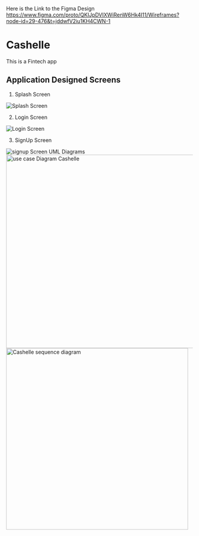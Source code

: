 Here is the Link to the Figma Design
https://www.figma.com/proto/QKIJpDVIXWiRenW6Hk4I11/Wireframes?node-id=29-476&t=jddwfV2iu1KH4CWN-1
# Cashelle 
This is a Fintech app

## Application Designed Screens

1. Splash Screen
   
![Splash Screen](https://github.com/user-attachments/assets/e172d963-f6ef-4855-b6f4-fb5e2b9940d8)

2. Login Screen

![Login Screen](https://github.com/user-attachments/assets/9e8fe74d-2a46-4161-be3c-3b9e1cf21472)

3. SignUp Screen

![signup Screen](https://github.com/user-attachments/assets/4f0e29ff-f604-4d1e-b23a-22daf24314b4)
UML Diagrams 
<img width="523" alt="use case Diagram Cashelle" src="https://github.com/user-attachments/assets/b6c43ad6-461b-4175-ab5d-b75bc233380f" />
<img width="491" alt="Cashelle sequence diagram" src="https://github.com/user-attachments/assets/084020c6-dc75-48ff-bd58-4a7967f26773" />

